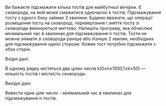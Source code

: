 Ви бажаєте підсмажити кілька тостів для майбутньої вечірки. Є сковорода, на якій може смажитися одночасно
k тостів. Підсмажування тосту з одного боку займає 2 хвилини. Будемо вважати, що операції розміщення тосту на сковороді, перевертання і зняття тосту зі сковороди виконуються миттєво. Напишіть програму, яка обчислює мінімальний час в хвилинах для підсмажування
n тостів. Тости не можна знімати зі сковороди раніше або пізніше 2 хвилин, необхідних для підсмажування однієї сторони. Кожен тост потрібно підсмажити з обох сторін.

Вхідні дані:

В одному рядку містяться два цілих числа 
k(0≤n≤1000,1≤k≤50) — кількість тостів і місткість сковороди.

Вихідні дані:

Вивести одне ціле число - мінімальний час в хвилинах для підсмажування n тостів.
